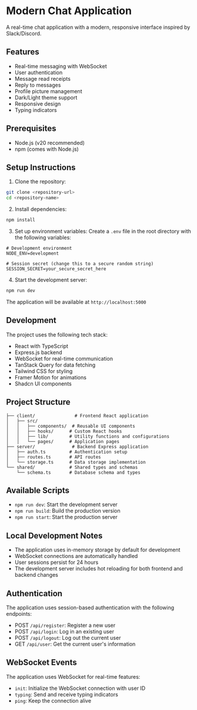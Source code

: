 # Modern Chat Application

A real-time chat application with a modern, responsive interface inspired by Slack/Discord.

## Features

- Real-time messaging with WebSocket
- User authentication
- Message read receipts
- Reply to messages
- Profile picture management
- Dark/Light theme support
- Responsive design
- Typing indicators

## Prerequisites

- Node.js (v20 recommended)
- npm (comes with Node.js)

## Setup Instructions

1. Clone the repository:
```bash
git clone <repository-url>
cd <repository-name>
```

2. Install dependencies:
```bash
npm install
```

3. Set up environment variables:
Create a `.env` file in the root directory with the following variables:
```env
# Development environment
NODE_ENV=development

# Session secret (change this to a secure random string)
SESSION_SECRET=your_secure_secret_here
```

4. Start the development server:
```bash
npm run dev
```

The application will be available at `http://localhost:5000`

## Development

The project uses the following tech stack:
- React with TypeScript
- Express.js backend
- WebSocket for real-time communication
- TanStack Query for data fetching
- Tailwind CSS for styling
- Framer Motion for animations
- Shadcn UI components

## Project Structure

```
├── client/               # Frontend React application
│   ├── src/
│   │   ├── components/  # Reusable UI components
│   │   ├── hooks/      # Custom React hooks
│   │   ├── lib/        # Utility functions and configurations
│   │   └── pages/      # Application pages
├── server/              # Backend Express application
│   ├── auth.ts         # Authentication setup
│   ├── routes.ts       # API routes
│   └── storage.ts      # Data storage implementation
└── shared/             # Shared types and schemas
    └── schema.ts       # Database schema and types
```

## Available Scripts

- `npm run dev`: Start the development server
- `npm run build`: Build the production version
- `npm run start`: Start the production server

## Local Development Notes

- The application uses in-memory storage by default for development
- WebSocket connections are automatically handled
- User sessions persist for 24 hours
- The development server includes hot reloading for both frontend and backend changes

## Authentication

The application uses session-based authentication with the following endpoints:
- POST `/api/register`: Register a new user
- POST `/api/login`: Log in an existing user
- POST `/api/logout`: Log out the current user
- GET `/api/user`: Get the current user's information

## WebSocket Events

The application uses WebSocket for real-time features:
- `init`: Initialize the WebSocket connection with user ID
- `typing`: Send and receive typing indicators
- `ping`: Keep the connection alive
